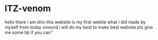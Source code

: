 # ITZ-venom
hello there i am shiv this website is my first webite what i did made by myself
from today onword i will do my best to make best website 
plz give me some tip if you can''
